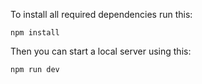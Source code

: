 To install all required dependencies run this:

```
npm install
```

Then you can start a local server using this:

```
npm run dev
```
